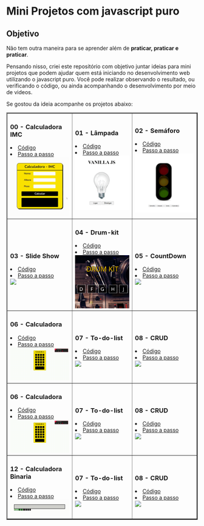 # Mini Projetos com javascript puro

## Objetivo
Não tem outra maneira para se aprender além de **praticar, praticar e praticar**.

Pensando nisso, criei este repositório com objetivo juntar ideias para mini projetos que podem ajudar quem está iniciando no desenvolvimento web utilizando o javascript puro.
Você pode realizar observando o resultado, ou verificando o código, ou ainda acompanhando o desenvolvimento por meio de videos.

Se gostou da ideia acompanhe os projetos abaixo:

<table border="2">
  <tr>
    <td>
        <h3>00 - Calculadora IMC</h3>
        <li><a href="">Código</a></li>
        <li><a href="https://youtu.be/RacwEvoTz_Y">Passo a passo</a></li>
        <a href="https://fernandoleonid.github.io/mini-projetos-js/00-imc/"><img src="./img/00-imc.gif" width="250px"></a>
    </td>
      <td>
        <h3>01 - Lâmpada</h3>
        <li><a href="https://github.com/victor-joness/CodeChallenges/tree/main/Fernando%20Leonid%20-%20Challenger/01-Lampada%20em%20Js">Código</a></li>
        <li><a href="https://youtu.be/4r0zOW9Zn-Y">Passo a passo</a></li>
        <a href="https://github.com/victor-joness/CodeChallenges/tree/main/Fernando%20Leonid%20-%20Challenger/01-Lampada%20em%20Js"><img src="./img/01-lamp.gif" width="250px"></a>
    </td>
    <td>
      <h3>02 - Semáforo</h3>
      <li><a href="">Código</a></li>
      <li><a href="https://youtu.be/EujFSEsZsk4">Passo a passo</a></li>
      <a href="https://fernandoleonid.github.io/mini-projetos-js/02-semaforo/"><img src="./img/02-semaforo.gif" width="250px" ></a>
    </td>
  </tr>
  <tr>
    <td>
      <h3>03 - Slide Show</h3>
      <li><a href="./03-slideshow/">Código</a></li>
      <li><a href="https://youtu.be/csNYVAS2ex8">Passo a passo</a></li>
      <a href="https://fernandoleonid.github.io/mini-projetos-js/03-slideshow/"><img src="./img/03-slideshow.gif" width="250px" ></a>
    </td>
    <td>
      <h3>04 - Drum-kit</h3>
      <li><a href="./04-DRUM-KIT/">Código</a></li>
      <li><a href="https://youtu.be/2qA8tlJ24uQ">Passo a passo</a></li>
      <a href="https://fernandoleonid.github.io/mini-projetos-js/04-DRUM-KIT/"><img src="./img/04-DRUM-KIT.gif" width="250px" ></a>
    </td>
    <td>
      <h3>05 - CountDown</h3>
      <li><a href="./05-countdown/">Código</a></li>
      <li><a href="https://youtu.be/nmWrwFjiCvo">Passo a passo</a></li>
      <a href="https://fernandoleonid.github.io/mini-projetos-js/05-countdown/"><img src="./img/05-countdown.gif" width="250px" ></a>
    </td>
  </tr>
  <tr>
    <td>
      <h3>06 - Calculadora</h3>
      <li><a href="./06-Calculadora/">Código</a></li>
      <li><a href="https://youtu.be/oRZQ5EZOrQk">Passo a passo</a></li>
      <a href="https://fernandoleonid.github.io/mini-projetos-js/06-Calculadora/"><img src="./img/06-Calculadora.gif" width="250px" ></a>
    </td>
    <td>
      <h3>07 - To-do-list</h3>
      <li><a href="./07-todo-List/">Código</a></li>
      <li><a href="https://youtu.be/oGEYs52ZuHY">Passo a passo</a></li>
      <a href="https://fernandoleonid.github.io/mini-projetos-js/07-todo-List/"><img src="./img/07-todo-List.gif" width="250px" ></a>
    </td>
    <td>
      <h3>08 - CRUD</h3>
      <li><a href="./08-crud/">Código</a></li>
      <li><a href="https://youtu.be/oGEYs52ZuHY">Passo a passo</a></li>
      <a href="https://fernandoleonid.github.io/mini-projetos-js/08-crud/"><img src="./img/08-crud.gif" width="250px" ></a>
    </td>
  </tr>
  <tr>
    <td>
      <h3>06 - Calculadora</h3>
      <li><a href="./06-Calculadora/">Código</a></li>
      <li><a href="https://youtu.be/oRZQ5EZOrQk">Passo a passo</a></li>
      <a href="https://fernandoleonid.github.io/mini-projetos-js/06-Calculadora/"><img src="./img/06-Calculadora.gif" width="250px" ></a>
    </td>
    <td>
      <h3>07 - To-do-list</h3>
      <li><a href="./07-todo-List/">Código</a></li>
      <li><a href="https://youtu.be/oGEYs52ZuHY">Passo a passo</a></li>
      <a href="https://fernandoleonid.github.io/mini-projetos-js/07-todo-List/"><img src="./img/07-todo-List.gif" width="250px" ></a>
    </td>
    <td>
      <h3>08 - CRUD</h3>
      <li><a href="./08-crud/">Código</a></li>
      <li><a href="https://youtu.be/oGEYs52ZuHY">Passo a passo</a></li>
      <a href="https://fernandoleonid.github.io/mini-projetos-js/08-crud/"><img src="./img/08-crud.gif" width="250px" ></a>
    </td>
  </tr>
  <tr>
    <td>
      <h3>12 - Calculadora Binaria</h3>
      <li><a href="./06-Calculadora/">Código</a></li>
      <li><a href="https://youtu.be/oRZQ5EZOrQk">Passo a passo</a></li>
      <a href="https://github.com/victor-joness/CodeChallenges/tree/main/Fernando%20Leonid%20-%20Challenger/12-Binary-Calculator/binary/"><img src="./img/12-Calculadora-binaria.gif" width="250px"></a>
    </td>
    <td>
      <h3>07 - To-do-list</h3>
      <li><a href="./07-todo-List/">Código</a></li>
      <li><a href="https://youtu.be/oGEYs52ZuHY">Passo a passo</a></li>
      <a href="https://fernandoleonid.github.io/mini-projetos-js/07-todo-List/"><img src="./img/07-todo-List.gif" width="250px" ></a>
    </td>
    <td>
      <h3>08 - CRUD</h3>
      <li><a href="./08-crud/">Código</a></li>
      <li><a href="https://youtu.be/oGEYs52ZuHY">Passo a passo</a></li>
      <a href="https://fernandoleonid.github.io/mini-projetos-js/08-crud/"><img src="./img/08-crud.gif" width="250px" ></a>
    </td>
  </tr>
  
</table>